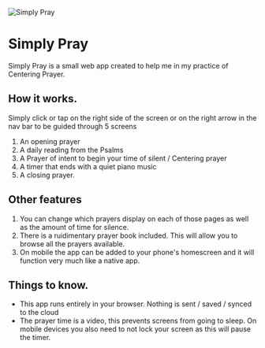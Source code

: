 
![Simply Pray](https://anselm1109.github.io/img/192Icon.png) 

# Simply Pray

Simply Pray is a small web app created to help me in my practice of Centering Prayer. 

## How it works.
Simply click or tap on the right side of the screen or on the right arrow in the nav bar to be guided through 5 screens

1. An opening prayer
2. A daily reading from the Psalms
3. A Prayer of intent to begin your time of silent / Centering prayer
4. A timer that ends with a quiet piano music
5. A closing prayer. 

## Other features
1. You can change which prayers display on each of those pages as well as the amount of time for silence.
2. There is a ruidimentary prayer book included. This will allow you to browse all the prayers available.
3. On mobile the app can be added to your phone's homescreen and it will function very much like a native app. 

## Things to know. 
* This app runs entirely in your browser. Nothing is sent / saved / synced to the cloud
* The prayer time is a video, this prevents screens from going to sleep. On mobile devices you also need to not lock your screen as this will pause the timer. 